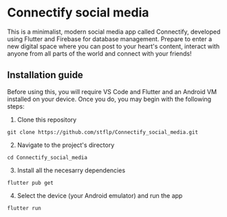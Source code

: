 # Connectify social media

This is a minimalist, modern social media app called Connectify, developed using Flutter and Firebase for database management. Prepare to enter a new digital space where you can post to your heart's content, interact with anyone from all parts of the world and connect with your friends!

## Installation guide

Before using this, you will require VS Code and Flutter and an Android VM installed on your device.
Once you do, you may begin with the following steps:

1. Clone this repository
```
git clone https://github.com/stflp/Connectify_social_media.git
```

2. Navigate to the project's directory
```
cd Connectify_social_media
```

3. Install all the necesarry dependencies
```
flutter pub get
```

4. Select the device (your Android emulator) and run the app
```
flutter run
```

